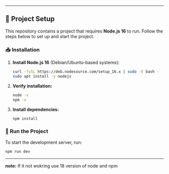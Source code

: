 
---

## 🚀 Project Setup  

This repository contains a project that requires **Node.js 16** to run. Follow the steps below to set up and start the project.  

### 📥 Installation  

1. **Install Node.js 16** (Debian/Ubuntu-based systems):  
   ```sh
   curl -fsSL https://deb.nodesource.com/setup_16.x | sudo -E bash -
   sudo apt install -y nodejs
   ```  

2. **Verify installation:**  
   ```sh
   node -v
   npm -v
   ```  

3. **Install dependencies:**  
   ```sh
   npm install
   ```  

### 🚀 Run the Project  

To start the development server, run:  
```sh
npm run dev
```  

---

**note:**
If it not wokring use 18 version of node and npm
